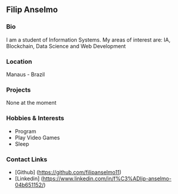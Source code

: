 ## Filip Anselmo

### Bio
I am a student of Information Systems. My areas of interest are: IA, Blockchain, Data Science and Web Development

### Location
Manaus - Brazil

### Projects
None at the moment

### Hobbies & Interests
- Program
- Play Video Games
- Sleep

### Contact Links

- [Github] (https://github.com/filipanselmo11)
- [Linkedin] (https://www.linkedin.com/in/f%C3%ADlip-anselmo-04b651152/)
